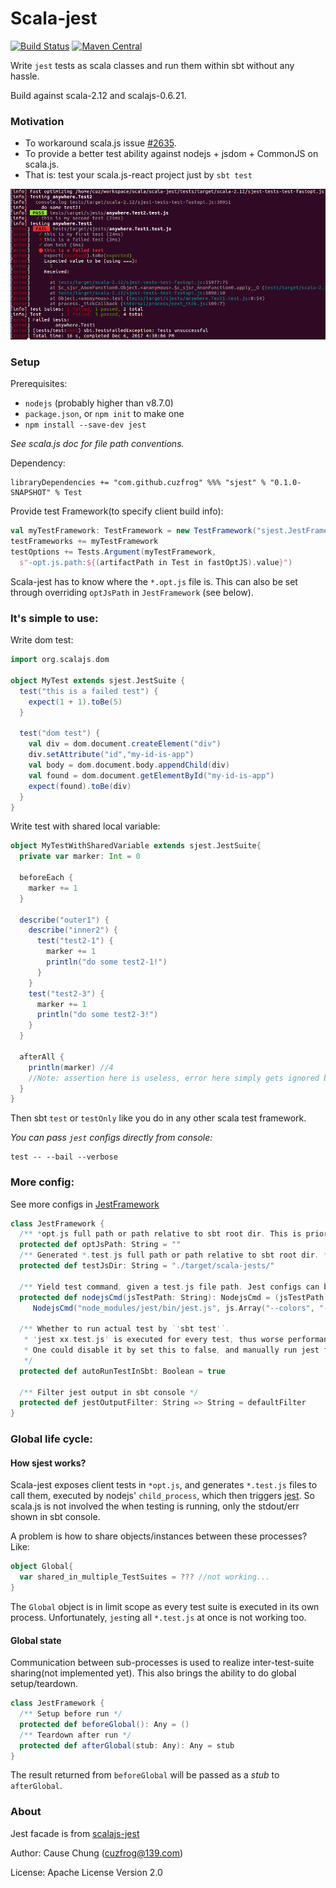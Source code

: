 # Scala-jest
[![Build Status](https://travis-ci.org/cuzfrog/scala-jest.svg?branch=master)](https://travis-ci.org/cuzfrog/scala-jest)
[![Maven Central](https://maven-badges.herokuapp.com/maven-central/com.github.cuzfrog/sjest/badge.svg)](https://maven-badges.herokuapp.com/maven-central/com.github.cuzfrog/sjest)

Write `jest` tests as scala classes and run them within sbt without any hassle.

Build against scala-2.12 and scalajs-0.6.21.

### Motivation
* To workaround scala.js issue [#2635](https://github.com/scala-js/scala-js/issues/2635).
* To provide a better test ability against nodejs + jsdom + CommonJS on scala.js.
* That is: test your scala.js-react project just by `sbt test`

![scala-jest-demo.png](demo-pic/scala-jest-demo.png)

### Setup

Prerequisites:

* `nodejs` (probably higher than v8.7.0) 
* `package.json`, or `npm init` to make one
* `npm install --save-dev jest`

_See scala.js doc for file path conventions._

Dependency:

    libraryDependencies += "com.github.cuzfrog" %%% "sjest" % "0.1.0-SNAPSHOT" % Test

Provide test Framework(to specify client build info):
```scala
val myTestFramework: TestFramework = new TestFramework("sjest.JestFramework")
testFrameworks += myTestFramework
testOptions += Tests.Argument(myTestFramework,
  s"-opt.js.path:${(artifactPath in Test in fastOptJS).value}")
```
Scala-jest has to know where the `*.opt.js` file is.
This can also be set through overriding `optJsPath` in `JestFramework` (see below).

### It's simple to use:

Write dom test:

```scala
import org.scalajs.dom

object MyTest extends sjest.JestSuite {
  test("this is a failed test") {
    expect(1 + 1).toBe(5)
  }

  test("dom test") {
    val div = dom.document.createElement("div")
    div.setAttribute("id","my-id-is-app")
    val body = dom.document.body.appendChild(div)
    val found = dom.document.getElementById("my-id-is-app")
    expect(found).toBe(div)
  }
}
```

Write test with shared local variable:

```scala
object MyTestWithSharedVariable extends sjest.JestSuite{
  private var marker: Int = 0

  beforeEach {
    marker += 1
  }
  
  describe("outer1") {
    describe("inner2") {
      test("test2-1") {
        marker += 1
        println("do some test2-1!")
      }
    }
    test("test2-3") {
      marker += 1
      println("do some test2-3!")
    }
  }
    
  afterAll {
    println(marker) //4
    //Note: assertion here is useless, error here simply gets ignored by jest.
  }
}
```

Then sbt `test` or `testOnly` like you do in any other scala test framework.

_You can pass `jest` configs directly from console:_

    test -- --bail --verbose

### More config:

See more configs in [JestFramework](src/main/scala/sjest/JestFramework.scala)
```scala
class JestFramework {
  /** *opt.js full path or path relative to sbt root dir. This is prior to args */
  protected def optJsPath: String = ""
  /** Generated *.test.js full path or path relative to sbt root dir. */
  protected def testJsDir: String = "./target/scala-jests/"

  /** Yield test command, given a test.js file path. Jest configs can be put here. */
  protected def nodejsCmd(jsTestPath: String): NodejsCmd = (jsTestPath: String) =>
     NodejsCmd("node_modules/jest/bin/jest.js", js.Array("--colors", "--bail", jsTestPath))
  
  /** Whether to run actual test by `'sbt test'`.
   * 'jest xx.test.js' is executed for every test, thus worse performance.
   * One could disable it by set this to false, and manually run jest from command line.
   */
  protected def autoRunTestInSbt: Boolean = true
  
  /** Filter jest output in sbt console */
  protected def jestOutputFilter: String => String = defaultFilter
}
```

### Global life cycle:

#### How sjest works?
Scala-jest exposes client tests in `*opt.js`, and generates `*.test.js` files to call them,
executed by nodejs' `child_process`, which then triggers [jest](https://facebook.github.io/jest).
So scala.js is not involved the when testing is running, only the stdout/err shown in sbt console.

A problem is how to share objects/instances between these processes? Like:
```scala
object Global{
  var shared_in_multiple_TestSuites = ??? //not working...
}
```
The `Global` object is in limit scope as every test suite is executed in its own process.
Unfortunately, `jest`ing all `*.test.js` at once is not working too.

#### Global state

Communication between sub-processes is used to realize inter-test-suite sharing(not implemented yet).
This also brings the ability to do global setup/teardown.
```scala
class JestFramework {
  /** Setup before run */
  protected def beforeGlobal(): Any = ()
  /** Teardown after run */
  protected def afterGlobal(stub: Any): Any = stub
}
```
The result returned from `beforeGlobal` will be passed as a _stub_ to `afterGlobal`.
 
### About

Jest facade is from [scalajs-jest](https://github.com/scalajs-jest/core)
 
Author: Cause Chung (cuzfrog@139.com)
 
License: Apache License Version 2.0
